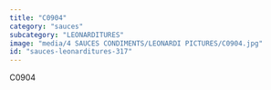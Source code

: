 ```yaml
---
title: "C0904"
category: "sauces"
subcategory: "LEONARDITURES"
image: "media/4 SAUCES CONDIMENTS/LEONARDI PICTURES/C0904.jpg"
id: "sauces-leonarditures-317"
---
```


C0904

